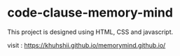 # code-clause-memory-mind    
This project is designed using HTML, CSS and javascript.   
    
visit : https://khuhshii.github.io/memorymind.github.io/
